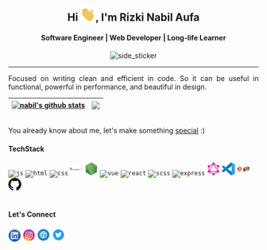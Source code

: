 <h2 align="center">Hi <img src="https://raw.githubusercontent.com/ABSphreak/ABSphreak/master/gifs/Hi.gif" width="30px">, I'm Rizki Nabil Aufa </h2>
<h4 align="center">Software Engineer | Web Developer | Long-life Learner</h4>
<p align="center">
<img width=250px height=150px alt="side_sticker" src="https://media3.giphy.com/media/v1.Y2lkPTc5MGI3NjExNGFmMmI4MTM5Njk4NzY2ODE0NTljMWUyOWQ0ZGU3ZDg4NDZmZmU1MSZjdD1n/qgQUggAC3Pfv687qPC/giphy.gif" />
<hr></hr>
<p/>

<p align='justify'>
Focused on writing clean and efficient in code. So it can be useful in functional, powerful in performance, and beautiful in design.

<br />

| <a href="https://github.com/anuraghazra/github-readme-stats"><img align="center" src="https://github-readme-stats.vercel.app/api?username=rizkinabil&show_icons=true&include_all_commits=true&theme=buefy&hide_border=true" alt="nabil's github stats" /></a> | <a href="https://github.com/rizkinabil/github-readme-stats"><img align="center" src="https://github-readme-stats.vercel.app/api/top-langs/?username=rizkinabil&layout=compact&theme=buefy&hide_border=true" /></a> |
| ------------------------------------------------------------------------------------------------------------------------------------------------------------------------------------------------------------------------------------------------------------- | ------------------------------------------------------------------------------------------------------------------------------------------------------------------------------------------------------------------ |

<br />
You already know about me, let's make something <a href="mailto:rizki.nbl123@gmail.com">special</a> :)
</p>
<h4 class="techstack">TechStack</h4>

<code><img width="26px" alt="js" src="https://user-images.githubusercontent.com/57241186/221242027-5ef33ffb-154a-45cd-a2f9-69aa54eb5aa6.png"></code>
<code><img width="26px" alt="html" src="https://user-images.githubusercontent.com/57241186/221242068-602618a1-0310-47ff-8414-c4d9d835a5ae.png"></code>
<code><img width="26px" alt="css" src="https://user-images.githubusercontent.com/57241186/221242057-f600cce1-54f4-489f-9a1b-45352e9d8d5d.png"></code>
<code><img width="26px" alt="mongo" src="https://raw.githubusercontent.com/github/explore/80688e429a7d4ef2fca1e82350fe8e3517d3494d/topics/mongodb/mongodb.png"></code>
<code><img width="26px" alt="nodejs" src="https://raw.githubusercontent.com/github/explore/80688e429a7d4ef2fca1e82350fe8e3517d3494d/topics/nodejs/nodejs.png"></code>
<code><img width="26px" alt="vue" src="https://user-images.githubusercontent.com/57241186/221242053-9f18d0f2-d85b-4126-8d1f-188af29207ba.png"></code>
<code><img width="26px" alt="react" src="https://user-images.githubusercontent.com/57241186/221242046-4348b7ac-7e14-4540-bdc9-43b1ffbc6f40.png"></code>
<code><img width="26px" alt="scss" src="https://user-images.githubusercontent.com/57241186/221242050-ec185c21-592f-411b-8fad-0cb4ab19ea3d.png"></code>
<code><img width="26px" alt="express" src="https://user-images.githubusercontent.com/57241186/221242060-884ad23d-bbd9-4fb1-9ea3-3d1e6913d76f.png"></code>
<code><img height="26px" alt="graphql" src="https://raw.githubusercontent.com/github/explore/5c058a388828bb5fde0bcafd4bc867b5bb3f26f3/topics/graphql/graphql.png"></code>
<code><img height="26px" alt="vscode" src="https://raw.githubusercontent.com/github/explore/80688e429a7d4ef2fca1e82350fe8e3517d3494d/topics/visual-studio-code/visual-studio-code.png"></code>
<code><img height="26px" alt="git" src="https://raw.githubusercontent.com/github/explore/80688e429a7d4ef2fca1e82350fe8e3517d3494d/topics/git/git.png"></code>
<code><img height="26px" alt="github" src="https://raw.githubusercontent.com/github/explore/78df643247d429f6cc873026c0622819ad797942/topics/github/github.png"></code>
<br/>
<br/>

<h4>Let's Connect</h4>

<a href="https://www.linkedin.com/in/rizki-nabil-aufa-65297b1a1/"><img src="./assets/linkedinlogo.png" width="25"></a>
<a href="https://www.instagram.com/rizkinbil/"><img src="./assets/instagramlogo.png" width="25"></a>
<a href="https://rizkinabil.github.io/"><img src="./assets/web-ani.png" width="25"></a>
<a href="https://twitter.com/rizkinabil_"><img src="./assets/twitterlogo.png" width="28"></a>

<!---
rizkinabil/rizkinabil is a ✨ special ✨ repository because its `README.md` (this file) appears on your GitHub profile.
You can click the Preview link to take a look at your changes.
--->
